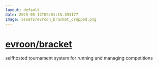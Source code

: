```yaml
---
layout: default
date: 2025-05-12T09:51:15.493177
image: assets/evroon_bracket_cropped.png
---
```


# [evroon/bracket](https://github.com/evroon/bracket)

selfhosted tournament system for running and managing competitions
